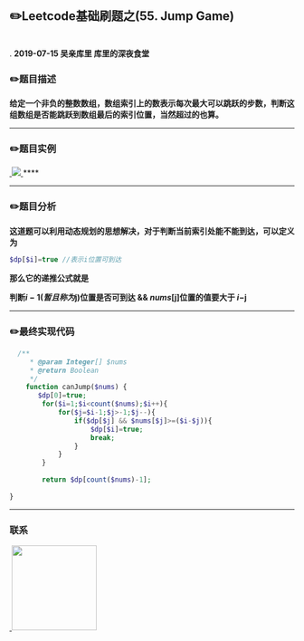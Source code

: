 
## :pencil2:Leetcode基础刷题之(55. Jump Game)
<br>.
**2019-07-15 吴亲库里 库里的深夜食堂**

### :pencil2:题目描述
**给定一个非负的整数数组，数组索引上的数表示每次最大可以跳跃的步数，判断这组数组是否能跳跃到数组最后的索引位置，当然超过的也算。**
****

### :pencil2:题目实例
<a href="https://github.com/wuqinqiang/">
​    <img src="https://github.com/wuqinqiang/Lettcode-php/blob/master/images/55.png">
</a> 
****

****
### :pencil2:题目分析
**这道题可以利用动态规划的思想解决，对于判断当前索引处能不能到达，可以定义为**
  ```php
$dp[$i]=true //表示i位置可到达
```
**那么它的递推公式就是**

**判断$i-1(暂且称为$j)位置是否可到达 && $nums[$j]位置的值要大于 $i-$j**
****

### :pencil2:最终实现代码

```php
  /**
     * @param Integer[] $nums
     * @return Boolean
     */
    function canJump($nums) {
       $dp[0]=true;
        for($i=1;$i<count($nums);$i++){
            for($j=$i-1;$j>-1;$j--){
                if($dp[$j] && $nums[$j]>=($i-$j)){
                    $dp[$i]=true;
                    break;
                }
            }
        }
        
        return $dp[count($nums)-1];
  
}
```
  
****
### 联系

<a href="https://github.com/wuqinqiang/">
​    <img src="https://github.com/wuqinqiang/Lettcode-php/blob/master/qrcode_for_gh_c194f9d4cdb1_430.jpg" width="150px" height="150px">
</a> 